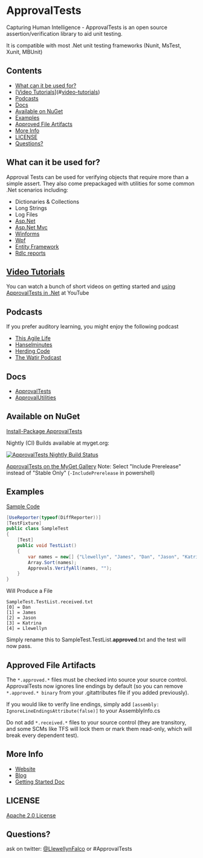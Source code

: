 <!--
GENERATED FILE - DO NOT EDIT
This file was generated by [MarkdownSnippets](https://github.com/SimonCropp/MarkdownSnippets).
Source File: /readme.source.md
To change this file edit the source file and then run MarkdownSnippets.
-->

# ApprovalTests

Capturing Human Intelligence - ApprovalTests is an open source assertion/verification library to aid unit testing.

It is compatible with most .Net unit testing frameworks (Nunit, MsTest, Xunit, MBUnit)

<!-- toc -->
## Contents

  * [What can it be used for?](#what-can-it-be-used-for?)
  * [[Video Tutorials](http://www.youtube.com/playlist?list=PL0C32F89E8BBB5368)](#[video-tutorials](http://www.youtube.com/playlist?list=pl0c32f89e8bbb5368))
  * [Podcasts](#podcasts)
  * [Docs](#docs)
  * [Available on NuGet](#available-on-nuget)
  * [Examples](#examples)
  * [Approved File Artifacts](#approved-file-artifacts)
  * [More Info](#more-info)
  * [LICENSE](#license)
  * [Questions?](#questions?)
<!-- endtoc -->



## What can it be used for?

Approval Tests can be used for verifying objects that require more than a simple assert. They also come prepackaged with utilities for some common .Net scenarios including:

 * Dictionaries & Collections
 * Long Strings
 * Log Files
 * [Asp.Net](https://github.com/approvals/Approvals.Net.Asp)
 * [Asp.Net Mvc](https://github.com/approvals/Approvals.Net.Asp)
 * [Winforms](https://github.com/approvals/ApprovalTests.Net.WinForms)
 * [Wpf](https://github.com/approvals/ApprovalTests.Net.Wpf)
 * [Entity Framework](https://github.com/approvals/ApprovalTests.Net.EntityFramework)
 * [Rdlc reports](https://github.com/approvals/ApprovalTests.Net.Rdlc)


## [Video Tutorials](http://www.youtube.com/playlist?list=PL0C32F89E8BBB5368)

You can watch a bunch of short videos on getting started and [using ApprovalTests in .Net](http://www.youtube.com/playlist?list=PL0C32F89E8BBB5368) at YouTube


## Podcasts

If you prefer auditory learning, you might enjoy the following podcast 

 * [This Agile Life](http://www.thisagilelife.com/46/)
 * [Hanselminutes](http://www.hanselminutes.com/360/approval-tests-with-llewellyn-falco)
 * [Herding Code](http://www.developerfusion.com/media/122649/herding-code-117-llewellyn-falcon-on-approval-tests/)
 * [The Watir Podcast](http://watirpodcast.com/podcast-53/)


## Docs

 * [ApprovalTests](/ApprovalTests/docs/README.md)
 * [ApprovalUtilities](/ApprovalUtilities/docs/README.md)


## Available on NuGet

[Install-Package ApprovalTests](http://nuget.org/packages/ApprovalTests)

Nightly (CI) Builds available at myget.org:

[![ApprovalTests Nightly Build Status](https://www.myget.org/BuildSource/Badge/approvaltests?identifier=c56b6e36-ea68-4965-8cd8-e7033c66e38e "Build Status")](https://www.myget.org/gallery/approvaltests)

[ApprovalTests on the MyGet Gallery](https://www.myget.org/gallery/approvaltests)
Note: Select "Include Prerelease" instead of "Stable Only" (`-IncludePrerelease` in powershell)


## Examples

[Sample Code](https://github.com/approvals/ApprovalTests.Net/tree/master/ApprovalDemos/GettingStartedDemos)

```c#
[UseReporter(typeof(DiffReporter))]
[TestFixture]
public class SampleTest
{
	[Test]
	public void TestList()
	{
		var names = new[] {"Llewellyn", "James", "Dan", "Jason", "Katrina"};
		Array.Sort(names);
		Approvals.VerifyAll(names, "");
	}
}
```

Will Produce a File

    SampleTest.TestList.received.txt
    [0] = Dan
    [1] = James
    [2] = Jason
    [3] = Katrina
    [4] = Llewellyn

Simply rename this to SampleTest.TestList.**approved**.txt and the test will now pass.


## Approved File Artifacts

The `*.approved.*` files must be checked into source your source control. ApprovalTests now ignores line endings by default (so you can remove `*.approved.* binary` from your .gitattributes file if you added previously).

If you would like to verify line endings, simply add `[assembly: IgnoreLineEndingsAttribute(false)]` to your AssemblyInfo.cs

Do not add `*.received.*` files to your source control (they are transitory, and some SCMs like TFS will lock them or mark them read-only, which will break every dependent test).


## More Info

 * [Website](http://approvaltests.sourceforge.net/)
 * [Blog](http://blog.approvaltests.com/)
 * [Getting Started Doc](https://github.com/approvals/ApprovalTests.Net/blob/master/build/Documentation/Approval%20Tests%20-%20Getting%20Started.pdf?raw=true)


## LICENSE
[Apache 2.0 License](https://github.com/SignalR/SignalR/blob/master/LICENSE.md)


## Questions?

ask on twitter: [@LlewellynFalco](https://twitter.com/#!/llewellynfalco) or #ApprovalTests
